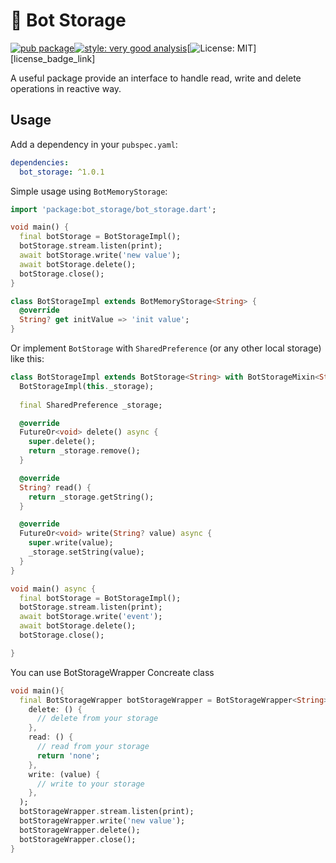 # :robot: Bot Storage
[![pub package][pub_badge]][pub_badge_link][![style: very good analysis][vgv_badge]][vgv_badge_link][![License: MIT][license_badge]][license_badge_link]

A useful package provide an interface to handle read, write and delete operations in reactive way.

## Usage

Add a dependency in your `pubspec.yaml`:

```yaml
dependencies:
  bot_storage: ^1.0.1
```

Simple usage using `BotMemoryStorage`:

```dart
import 'package:bot_storage/bot_storage.dart';

void main() {
  final botStorage = BotStorageImpl();
  botStorage.stream.listen(print);
  await botStorage.write('new value');
  await botStorage.delete();
  botStorage.close();
}

class BotStorageImpl extends BotMemoryStorage<String> {
  @override
  String? get initValue => 'init value';
}
```
Or implement `BotStorage` with `SharedPreference` (or any other local storage) like this:

```dart
class BotStorageImpl extends BotStorage<String> with BotStorageMixin<String> {
  BotStorageImpl(this._storage);
  
  final SharedPreference _storage;

  @override
  FutureOr<void> delete() async {
    super.delete();
    return _storage.remove();
  }

  @override
  String? read() {
    return _storage.getString();
  }

  @override
  FutureOr<void> write(String? value) async {
    super.write(value);
    _storage.setString(value);
  }
}

void main() async {
  final botStorage = BotStorageImpl();
  botStorage.stream.listen(print);
  await botStorage.write('event');
  await botStorage.delete();
  botStorage.close();

}
```
You can use BotStorageWrapper Concreate class
```dart
void main(){
  final BotStorageWrapper botStorageWrapper = BotStorageWrapper<String>(
    delete: () {
      // delete from your storage
    },
    read: () {
      // read from your storage
      return 'none';
    },
    write: (value) {
      // write to your storage
    },
  );
  botStorageWrapper.stream.listen(print);
  botStorageWrapper.write('new value');
  botStorageWrapper.delete();
  botStorageWrapper.close();
}
 
```
[license_badge]: https://img.shields.io/badge/license-MIT-blue.svg
[vgv_badge]: https://img.shields.io/badge/style-very_good_analysis-B22C89.svg
[pub_badge]: https://img.shields.io/badge/pub-1.0.1-blue
[pub_badge_link]: https://pub.dartlang.org/packages/bot_storage
[vgv_badge_link]: https://pub.dev/packages/very_good_analysis



